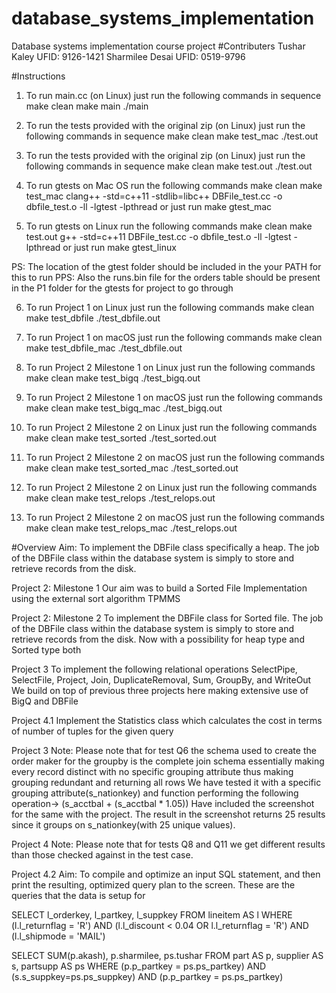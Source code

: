 # database_systems_implementation
 Database systems implementation course project
#Contributers
Tushar Kaley UFID: 9126-1421
Sharmilee Desai UFID: 0519-9796

#Instructions
1. To run main.cc (on Linux) just run the following commands in sequence 
make clean
make main
./main


2. To run the tests provided with the original zip (on Linux) just run the following commands in sequence 
make clean
make test_mac
./test.out


3. To run the tests provided with the original zip (on Linux) just run the following commands in sequence 
make clean
make test.out
./test.out

4. To run gtests on Mac OS run the following commands
make clean
make test_mac
clang++ -std=c++11 -stdlib=libc++ DBFile_test.cc -o  dbfile_test.o -ll -lgtest -lpthread
or 
just run make gtest_mac

5. To run gtests on Linux run the following commands
make clean
make test.out
g++ -std=c++11 DBFile_test.cc -o  dbfile_test.o -ll -lgtest -lpthread
or
just run make gtest_linux

PS: The location of the gtest folder should be included in the your PATH for this to run
PPS: Also the runs.bin file for the orders table should be present in the P1 folder for the gtests for project to go through

6. To run Project 1 on Linux just run the following commands
make clean
make test_dbfile
./test_dbfile.out

7.  To run Project 1 on macOS just run the following commands
make clean
make test_dbfile_mac
./test_dbfile.out

8. To run Project 2 Milestone 1 on Linux just run the following commands
make clean
make test_bigq
./test_bigq.out

9.  To run Project 2 Milestone 1 on macOS just run the following commands
make clean
make test_bigq_mac
./test_bigq.out

7. To run Project 2 Milestone 2 on Linux just run the following commands
make clean
make test_sorted
./test_sorted.out

8.  To run Project 2 Milestone 2 on macOS just run the following commands
make clean
make test_sorted_mac
./test_sorted.out

9. To run Project 2 Milestone 2 on Linux just run the following commands
make clean
make test_relops
./test_relops.out

10.  To run Project 2 Milestone 2 on macOS just run the following commands
make clean
make test_relops_mac
./test_relops.out

#Overview
Aim: To implement the DBFile class specifically a heap. 
The job of the DBFile class within the database system is simply to store and retrieve records from the disk.

Project 2: Milestone 1
Our aim was to build a Sorted File Implementation using the external sort algorithm TPMMS

Project 2: Milestone 2
To implement the DBFile class for Sorted file. 
The job of the DBFile class within the database system is simply to store and retrieve records from the disk.
Now with a possibility for heap type and Sorted type both

Project 3
To implement the following relational operations
SelectPipe, SelectFile, Project, Join, DuplicateRemoval, Sum, GroupBy, and WriteOut
We build on top of previous three projects here making extensive use of BigQ and DBFile

Project 4.1
Implement the Statistics class which calculates the cost in terms of number of tuples for the given query


Project 3 Note:
Please note that for test Q6 the schema used to create the order maker for the groupby is the complete join schema 
essentially making every record distinct with no specific grouping attribute thus making grouping redundant and returning all rows
We have tested it with a specific grouping attribute(s_nationkey) and function performing the following operation-> (s_acctbal + (s_acctbal * 1.05)) 
Have included the screenshot for the same with the project.
The result in the screenshot returns 25 results since it groups on s_nationkey(with 25 unique values).

Project 4 Note:
Please note that for tests Q8 and Q11 we get different results than those checked against in the test case.

Project 4.2
Aim: To compile and optimize an input SQL statement, and then print the resulting, optimized query plan to the screen.
These are the queries that the data is setup for

SELECT l_orderkey, l_partkey, l_suppkey FROM lineitem AS l WHERE  (l.l_returnflag = 'R') AND (l.l_discount < 0.04 OR l.l_returnflag = 'R') AND (l.l_shipmode = 'MAIL')

SELECT SUM(p.akash), p.sharmilee, ps.tushar FROM part AS p, supplier AS s, partsupp AS ps WHERE (p.p_partkey = ps.ps_partkey) AND (s.s_suppkey=ps.ps_suppkey) AND (p.p_partkey = ps.ps_partkey)

